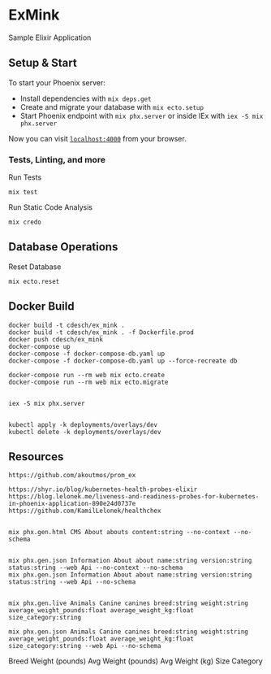 # ExMink

Sample Elixir Application



## Setup & Start

To start your Phoenix server:

* Install dependencies with `mix deps.get`
* Create and migrate your database with `mix ecto.setup`
* Start Phoenix endpoint with `mix phx.server` or inside IEx with `iex -S mix phx.server`

Now you can visit [`localhost:4000`](http://localhost:4000) from your browser.

### Tests, Linting, and more

Run Tests

    mix test

Run Static Code Analysis  

    mix credo

## Database Operations

Reset Database

    mix ecto.reset

## Docker Build
    
    docker build -t cdesch/ex_mink .
    docker build -t cdesch/ex_mink . -f Dockerfile.prod
    docker push cdesch/ex_mink
    docker-compose up
    docker-compose -f docker-compose-db.yaml up
    docker-compose -f docker-compose-db.yaml up --force-recreate db

    docker-compose run --rm web mix ecto.create
    docker-compose run --rm web mix ecto.migrate


    iex -S mix phx.server


    kubectl apply -k deployments/overlays/dev
    kubectl delete -k deployments/overlays/dev

## Resources


    https://github.com/akoutmos/prom_ex

    https://shyr.io/blog/kubernetes-health-probes-elixir
    https://blog.lelonek.me/liveness-and-readiness-probes-for-kubernetes-in-phoenix-application-890e24d0737e
    https://github.com/KamilLelonek/healthchex


    mix phx.gen.html CMS About abouts content:string --no-context --no-schema


    mix phx.gen.json Information About about name:string version:string status:string --web Api --no-context --no-schema
    mix phx.gen.json Information About about name:string version:string status:string --web Api --no-schema


    mix phx.gen.live Animals Canine canines breed:string weight:string average_weight_pounds:float average_weight_kg:float size_category:string

    mix phx.gen.json Animals Canine canines breed:string weight:string average_weight_pounds:float average_weight_kg:float size_category:string --web Api --no-schema


Breed	Weight  (pounds)	Avg Weight (pounds)	Avg Weight (kg)	Size Category
